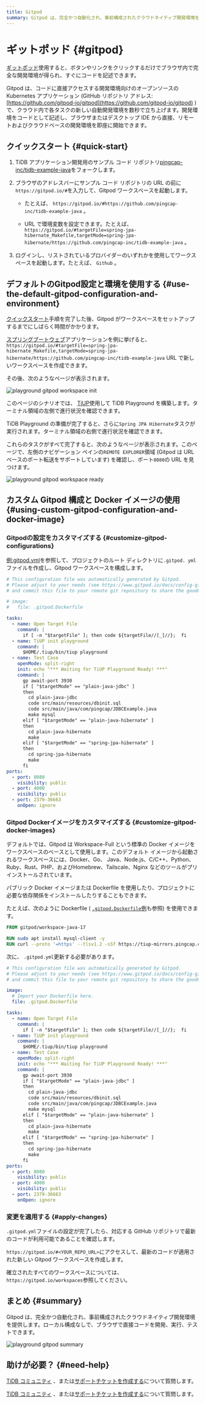 ```yaml
---
title: Gitpod
summary: Gitpod は、完全かつ自動化され、事前構成されたクラウドネイティブ開発環境を提供します。ローカル構成なしで、ブラウザで直接コードを開発、実行、テストできます。
---
```


<!-- markdownlint-disable MD029 -->

# ギットポッド {#gitpod}

[ギットポッド](https://www.gitpod.io/)使用すると、ボタンやリンクをクリックするだけでブラウザ内で完全な開発環境が得られ、すぐにコードを記述できます。

Gitpod は、コードに直接アクセスする開発環境向けのオープンソースの Kubernetes アプリケーション (GitHub リポジトリ アドレス: [https://github.com/gitpod-io/gitpod](https://github.com/gitpod-io/gitpod) ) で、クラウド内で各タスクの新しい自動開発環境を数秒で立ち上げます。開発環境をコードとして記述し、ブラウザまたはデスクトップ IDE から直接、リモートおよびクラウドベースの開発環境を即座に開始できます。

## クイックスタート {#quick-start}

1.  TiDB アプリケーション開発用のサンプル コード リポジトリ[pingcap-inc/tidb-example-java](https://github.com/pingcap-inc/tidb-example-java)をフォークします。

2.  ブラウザのアドレスバーにサンプル コード リポジトリの URL の前に`https://gitpod.io/#`を入力して、Gitpod ワークスペースを起動します。

    -   たとえば、 `https://gitpod.io/#https://github.com/pingcap-inc/tidb-example-java` 。

    -   URL で環境変数を設定できます。たとえば、 `https://gitpod.io/#targetFile=spring-jpa-hibernate_Makefile,targetMode=spring-jpa-hibernate/https://github.com/pingcap-inc/tidb-example-java` 。

3.  ログインし、リストされているプロバイダーのいずれかを使用してワークスペースを起動します。たとえば、 `Github` 。

## デフォルトのGitpod設定と環境を使用する {#use-the-default-gitpod-configuration-and-environment}

[クイックスタート](#quick-start)手順を完了した後、Gitpod がワークスペースをセットアップするまでにしばらく時間がかかります。

[スプリングブートウェブ](/develop/dev-guide-sample-application-java-spring-boot.md)アプリケーションを例に挙げると、 `https://gitpod.io/#targetFile=spring-jpa-hibernate_Makefile,targetMode=spring-jpa-hibernate/https://github.com/pingcap-inc/tidb-example-java` URL で新しいワークスペースを作成できます。

その後、次のようなページが表示されます。

![playground gitpod workspace init](https://download.pingcap.com/images/docs/develop/playground-gitpod-workspace-init.png)

このページのシナリオでは、 [TiUP](https://docs.pingcap.com/zh/tidb/stable/tiup-overview)使用して TiDB Playground を構築します。ターミナル領域の左側で進行状況を確認できます。

TiDB Playground の準備が完了すると、さらに`Spring JPA Hibernate`タスクが実行されます。ターミナル領域の右側で進行状況を確認できます。

これらのタスクがすべて完了すると、次のようなページが表示されます。このページで、左側のナビゲーション ペインの`REMOTE EXPLORER`領域 (Gitpod は URL ベースのポート転送をサポートしています) を確認し、ポート`8080`の URL を見つけます。

![playground gitpod workspace ready](https://download.pingcap.com/images/docs/develop/playground-gitpod-workspace-ready.png)

## カスタム Gitpod 構成と Docker イメージの使用 {#using-custom-gitpod-configuration-and-docker-image}

### Gitpodの設定をカスタマイズする {#customize-gitpod-configurations}

[例:gitpod.yml](https://github.com/pingcap-inc/tidb-example-java/blob/main/.gitpod.yml)を参照して、プロジェクトのルート ディレクトリに`.gitpod. yml`ファイルを作成し、Gitpod ワークスペースを構成します。

```yml
# This configuration file was automatically generated by Gitpod.
# Please adjust to your needs (see https://www.gitpod.io/docs/config-gitpod-file)
# and commit this file to your remote git repository to share the goodness with others.

# image:
#   file: .gitpod.Dockerfile

tasks:
  - name: Open Target File
    command: |
      if [ -n "$targetFile" ]; then code ${targetFile//[_]//};  fi
  - name: TiUP init playground
    command: |
      $HOME/.tiup/bin/tiup playground
  - name: Test Case
    openMode: split-right
    init: echo "*** Waiting for TiUP Playground Ready! ***"
    command: |
      gp await-port 3930
      if [ "$targetMode" == "plain-java-jdbc" ]
      then
        cd plain-java-jdbc
        code src/main/resources/dbinit.sql
        code src/main/java/com/pingcap/JDBCExample.java
        make mysql
      elif [ "$targetMode" == "plain-java-hibernate" ]
      then
        cd plain-java-hibernate
        make
      elif [ "$targetMode" == "spring-jpa-hibernate" ]
      then
        cd spring-jpa-hibernate
        make
      fi
ports:
  - port: 8080
    visibility: public
  - port: 4000
    visibility: public
  - port: 2379-36663
    onOpen: ignore
```

### Gitpod Dockerイメージをカスタマイズする {#customize-gitpod-docker-images}

デフォルトでは、Gitpod は Workspace-Full という標準の Docker イメージをワークスペースのベースとして使用します。このデフォルト イメージから起動されるワークスペースには、Docker、Go、 Java、Node.js、C/C++、Python、Ruby、Rust、PHP、およびHomebrew、Tailscale、Nginx などのツールがプリインストールされています。

パブリック Docker イメージまたは Dockerfile を使用したり、プロジェクトに必要な依存関係をインストールしたりすることもできます。

たとえば、次のように Dockerfile ( [`.gitpod.Dockerfile`例](https://github.com/pingcap-inc/tidb-example-java/blob/main/.gitpod.Dockerfile)も参照) を使用できます。

```dockerfile
FROM gitpod/workspace-java-17

RUN sudo apt install mysql-client -y
RUN curl --proto '=https' --tlsv1.2 -sSf https://tiup-mirrors.pingcap.com/install.sh | sh
```

次に、 `.gitpod.yml`更新する必要があります。

```yml
# This configuration file was automatically generated by Gitpod.
# Please adjust to your needs (see https://www.gitpod.io/docs/config-gitpod-file)
# and commit this file to your remote git repository to share the goodness with others.

image:
  # Import your Dockerfile here.
  file: .gitpod.Dockerfile

tasks:
  - name: Open Target File
    command: |
      if [ -n "$targetFile" ]; then code ${targetFile//[_]//};  fi
  - name: TiUP init playground
    command: |
      $HOME/.tiup/bin/tiup playground
  - name: Test Case
    openMode: split-right
    init: echo "*** Waiting for TiUP Playground Ready! ***"
    command: |
      gp await-port 3930
      if [ "$targetMode" == "plain-java-jdbc" ]
      then
        cd plain-java-jdbc
        code src/main/resources/dbinit.sql
        code src/main/java/com/pingcap/JDBCExample.java
        make mysql
      elif [ "$targetMode" == "plain-java-hibernate" ]
      then
        cd plain-java-hibernate
        make
      elif [ "$targetMode" == "spring-jpa-hibernate" ]
      then
        cd spring-jpa-hibernate
        make
      fi
ports:
  - port: 8080
    visibility: public
  - port: 4000
    visibility: public
  - port: 2379-36663
    onOpen: ignore
```

### 変更を適用する {#apply-changes}

`.gitpod.yml`ファイルの設定が完了したら、対応する GitHub リポジトリで最新のコードが利用可能であることを確認します。

`https://gitpod.io/#<YOUR_REPO_URL>`にアクセスして、最新のコードが適用された新しい Gitpod ワークスペースを作成します。

確立されたすべてのワークスペースについては、 `https://gitpod.io/workspaces`参照してください。

## まとめ {#summary}

Gitpod は、完全かつ自動化され、事前構成されたクラウドネイティブ開発環境を提供します。ローカル構成なしで、ブラウザで直接コードを開発、実行、テストできます。

![playground gitpod summary](https://download.pingcap.com/images/docs/develop/playground-gitpod-summary.png)

## 助けが必要？ {#need-help}

<CustomContent platform="tidb">

[TiDB コミュニティ](https://ask.pingcap.com/) 、または[サポートチケットを作成する](/support.md)について質問します。

</CustomContent>

<CustomContent platform="tidb-cloud">

[TiDB コミュニティ](https://ask.pingcap.com/) 、または[サポートチケットを作成する](https://support.pingcap.com/)について質問します。

</CustomContent>
